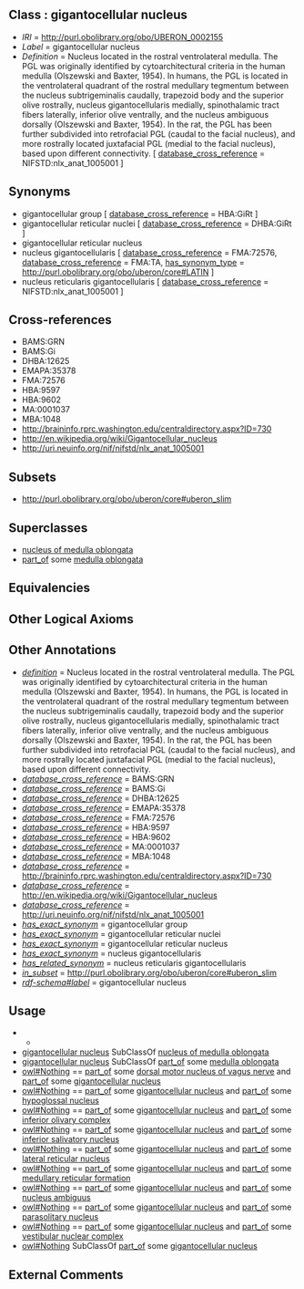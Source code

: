 
## Class : gigantocellular nucleus

 * *IRI* = http://purl.obolibrary.org/obo/UBERON_0002155
 * *Label* = gigantocellular nucleus
 * *Definition* = Nucleus located in the rostral ventrolateral medulla. The PGL was originally identified by cytoarchitectural criteria in the human medulla (Olszewski and Baxter, 1954). In humans, the PGL is located in the ventrolateral quadrant of the rostral medullary tegmentum between the nucleus subtrigeminalis caudally, trapezoid body and the superior olive rostrally, nucleus gigantocellularis medially, spinothalamic tract fibers laterally, inferior olive ventrally, and the nucleus ambiguous dorsally (Olszewski and Baxter, 1954). In the rat, the PGL has been further subdivided into retrofacial PGL (caudal to the facial nucleus), and more rostrally located juxtafacial PGL (medial to the facial nucleus), based upon different connectivity. [ [database_cross_reference](../../ef/oboInOwl#hasDbXref.md) = NIFSTD:nlx_anat_1005001 ]

## Synonyms

 * gigantocellular group [ [database_cross_reference](../../ef/oboInOwl#hasDbXref.md) = HBA:GiRt ]
 * gigantocellular reticular nuclei [ [database_cross_reference](../../ef/oboInOwl#hasDbXref.md) = DHBA:GiRt ]
 * gigantocellular reticular nucleus
 * nucleus gigantocellularis [ [database_cross_reference](../../ef/oboInOwl#hasDbXref.md) = FMA:72576, [database_cross_reference](../../ef/oboInOwl#hasDbXref.md) = FMA:TA, [has_synonym_type](../../pe/oboInOwl#hasSynonymType.md) = http://purl.obolibrary.org/obo/uberon/core#LATIN ]
 * nucleus reticularis gigantocellularis [ [database_cross_reference](../../ef/oboInOwl#hasDbXref.md) = NIFSTD:nlx_anat_1005001 ]

## Cross-references

 * BAMS:GRN
 * BAMS:Gi
 * DHBA:12625
 * EMAPA:35378
 * FMA:72576
 * HBA:9597
 * HBA:9602
 * MA:0001037
 * MBA:1048
 * http://braininfo.rprc.washington.edu/centraldirectory.aspx?ID=730
 * http://en.wikipedia.org/wiki/Gigantocellular_nucleus
 * http://uri.neuinfo.org/nif/nifstd/nlx_anat_1005001

## Subsets

 * http://purl.obolibrary.org/obo/uberon/core#uberon_slim

## Superclasses

 * [nucleus of medulla oblongata](../../UBERON/35/UBERON_0007635.md)
 * [part_of](../../BFO/50/BFO_0000050.md) some [medulla oblongata](../../UBERON/96/UBERON_0001896.md)

## Equivalencies


## Other Logical Axioms


## Other Annotations

 * *[definition](../../IAO/15/IAO_0000115.md)* = Nucleus located in the rostral ventrolateral medulla. The PGL was originally identified by cytoarchitectural criteria in the human medulla (Olszewski and Baxter, 1954). In humans, the PGL is located in the ventrolateral quadrant of the rostral medullary tegmentum between the nucleus subtrigeminalis caudally, trapezoid body and the superior olive rostrally, nucleus gigantocellularis medially, spinothalamic tract fibers laterally, inferior olive ventrally, and the nucleus ambiguous dorsally (Olszewski and Baxter, 1954). In the rat, the PGL has been further subdivided into retrofacial PGL (caudal to the facial nucleus), and more rostrally located juxtafacial PGL (medial to the facial nucleus), based upon different connectivity.
 * *[database_cross_reference](../../ef/oboInOwl#hasDbXref.md)* = BAMS:GRN
 * *[database_cross_reference](../../ef/oboInOwl#hasDbXref.md)* = BAMS:Gi
 * *[database_cross_reference](../../ef/oboInOwl#hasDbXref.md)* = DHBA:12625
 * *[database_cross_reference](../../ef/oboInOwl#hasDbXref.md)* = EMAPA:35378
 * *[database_cross_reference](../../ef/oboInOwl#hasDbXref.md)* = FMA:72576
 * *[database_cross_reference](../../ef/oboInOwl#hasDbXref.md)* = HBA:9597
 * *[database_cross_reference](../../ef/oboInOwl#hasDbXref.md)* = HBA:9602
 * *[database_cross_reference](../../ef/oboInOwl#hasDbXref.md)* = MA:0001037
 * *[database_cross_reference](../../ef/oboInOwl#hasDbXref.md)* = MBA:1048
 * *[database_cross_reference](../../ef/oboInOwl#hasDbXref.md)* = http://braininfo.rprc.washington.edu/centraldirectory.aspx?ID=730
 * *[database_cross_reference](../../ef/oboInOwl#hasDbXref.md)* = http://en.wikipedia.org/wiki/Gigantocellular_nucleus
 * *[database_cross_reference](../../ef/oboInOwl#hasDbXref.md)* = http://uri.neuinfo.org/nif/nifstd/nlx_anat_1005001
 * *[has_exact_synonym](../../ym/oboInOwl#hasExactSynonym.md)* = gigantocellular group
 * *[has_exact_synonym](../../ym/oboInOwl#hasExactSynonym.md)* = gigantocellular reticular nuclei
 * *[has_exact_synonym](../../ym/oboInOwl#hasExactSynonym.md)* = gigantocellular reticular nucleus
 * *[has_exact_synonym](../../ym/oboInOwl#hasExactSynonym.md)* = nucleus gigantocellularis
 * *[has_related_synonym](../../ym/oboInOwl#hasRelatedSynonym.md)* = nucleus reticularis gigantocellularis
 * *[in_subset](../../et/oboInOwl#inSubset.md)* = http://purl.obolibrary.org/obo/uberon/core#uberon_slim
 * *[rdf-schema#label](../../el/rdf-schema#label.md)* = gigantocellular nucleus

## Usage

 * -
 * [gigantocellular nucleus](../../UBERON/55/UBERON_0002155.md) SubClassOf [nucleus of medulla oblongata](../../UBERON/35/UBERON_0007635.md)
 * [gigantocellular nucleus](../../UBERON/55/UBERON_0002155.md) SubClassOf [part_of](../../BFO/50/BFO_0000050.md) some [medulla oblongata](../../UBERON/96/UBERON_0001896.md)
 * [owl#Nothing](../../ng/owl#Nothing.md) == [part_of](../../BFO/50/BFO_0000050.md) some [dorsal motor nucleus of vagus nerve](../../UBERON/70/UBERON_0002870.md) and [part_of](../../BFO/50/BFO_0000050.md) some [gigantocellular nucleus](../../UBERON/55/UBERON_0002155.md)
 * [owl#Nothing](../../ng/owl#Nothing.md) == [part_of](../../BFO/50/BFO_0000050.md) some [gigantocellular nucleus](../../UBERON/55/UBERON_0002155.md) and [part_of](../../BFO/50/BFO_0000050.md) some [hypoglossal nucleus](../../UBERON/71/UBERON_0002871.md)
 * [owl#Nothing](../../ng/owl#Nothing.md) == [part_of](../../BFO/50/BFO_0000050.md) some [gigantocellular nucleus](../../UBERON/55/UBERON_0002155.md) and [part_of](../../BFO/50/BFO_0000050.md) some [inferior olivary complex](../../UBERON/27/UBERON_0002127.md)
 * [owl#Nothing](../../ng/owl#Nothing.md) == [part_of](../../BFO/50/BFO_0000050.md) some [gigantocellular nucleus](../../UBERON/55/UBERON_0002155.md) and [part_of](../../BFO/50/BFO_0000050.md) some [inferior salivatory nucleus](../../UBERON/72/UBERON_0002872.md)
 * [owl#Nothing](../../ng/owl#Nothing.md) == [part_of](../../BFO/50/BFO_0000050.md) some [gigantocellular nucleus](../../UBERON/55/UBERON_0002155.md) and [part_of](../../BFO/50/BFO_0000050.md) some [lateral reticular nucleus](../../UBERON/54/UBERON_0002154.md)
 * [owl#Nothing](../../ng/owl#Nothing.md) == [part_of](../../BFO/50/BFO_0000050.md) some [gigantocellular nucleus](../../UBERON/55/UBERON_0002155.md) and [part_of](../../BFO/50/BFO_0000050.md) some [medullary reticular formation](../../UBERON/59/UBERON_0002559.md)
 * [owl#Nothing](../../ng/owl#Nothing.md) == [part_of](../../BFO/50/BFO_0000050.md) some [gigantocellular nucleus](../../UBERON/55/UBERON_0002155.md) and [part_of](../../BFO/50/BFO_0000050.md) some [nucleus ambiguus](../../UBERON/19/UBERON_0001719.md)
 * [owl#Nothing](../../ng/owl#Nothing.md) == [part_of](../../BFO/50/BFO_0000050.md) some [gigantocellular nucleus](../../UBERON/55/UBERON_0002155.md) and [part_of](../../BFO/50/BFO_0000050.md) some [parasolitary nucleus](../../UBERON/77/UBERON_0002877.md)
 * [owl#Nothing](../../ng/owl#Nothing.md) == [part_of](../../BFO/50/BFO_0000050.md) some [gigantocellular nucleus](../../UBERON/55/UBERON_0002155.md) and [part_of](../../BFO/50/BFO_0000050.md) some [vestibular nuclear complex](../../UBERON/73/UBERON_0002673.md)
 * [owl#Nothing](../../ng/owl#Nothing.md) SubClassOf [part_of](../../BFO/50/BFO_0000050.md) some [gigantocellular nucleus](../../UBERON/55/UBERON_0002155.md)

## External Comments

